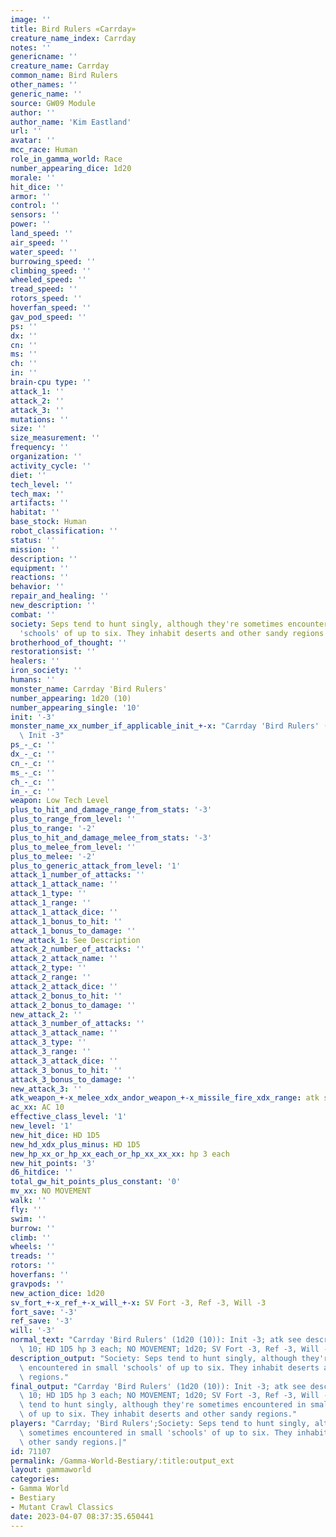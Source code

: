 ```yaml
---
image: ''
title: Bird Rulers «Carrday»
creature_name_index: Carrday
notes: ''
genericname: ''
creature_name: Carrday
common_name: Bird Rulers
other_names: ''
generic_name: ''
source: GW09 Module
author: ''
author_name: 'Kim Eastland'
url: ''
avatar: ''
mcc_race: Human
role_in_gamma_world: Race
number_appearing_dice: 1d20
morale: ''
hit_dice: ''
armor: ''
control: ''
sensors: ''
power: ''
land_speed: ''
air_speed: ''
water_speed: ''
burrowing_speed: ''
climbing_speed: ''
wheeled_speed: ''
tread_speed: ''
rotors_speed: ''
hoverfan_speed: ''
gav_pod_speed: ''
ps: ''
dx: ''
cn: ''
ms: ''
ch: ''
in: ''
brain-cpu type: ''
attack_1: ''
attack_2: ''
attack_3: ''
mutations: ''
size: ''
size_measurement: ''
frequency: ''
organization: ''
activity_cycle: ''
diet: ''
tech_level: ''
tech_max: ''
artifacts: ''
habitat: ''
base_stock: Human
robot_classification: ''
status: ''
mission: ''
description: ''
equipment: ''
reactions: ''
behavior: ''
repair_and_healing: ''
new_description: ''
combat: ''
society: Seps tend to hunt singly, although they're sometimes encountered in small
  'schools' of up to six. They inhabit deserts and other sandy regions.
brotherhood_of_thought: ''
restorationsist: ''
healers: ''
iron_society: ''
humans: ''
monster_name: Carrday 'Bird Rulers'
number_appearing: 1d20 (10)
number_appearing_single: '10'
init: '-3'
monster_name_xx_number_if_applicable_init_+-x: "Carrday 'Bird Rulers' (1d20 (10)):\
  \ Init -3"
ps_-_c: ''
dx_-_c: ''
cn_-_c: ''
ms_-_c: ''
ch_-_c: ''
in_-_c: ''
weapon: Low Tech Level
plus_to_hit_and_damage_range_from_stats: '-3'
plus_to_range_from_level: ''
plus_to_range: '-2'
plus_to_hit_and_damage_melee_from_stats: '-3'
plus_to_melee_from_level: ''
plus_to_melee: '-2'
plus_to_generic_attack_from_level: '1'
attack_1_number_of_attacks: ''
attack_1_attack_name: ''
attack_1_type: ''
attack_1_range: ''
attack_1_attack_dice: ''
attack_1_bonus_to_hit: ''
attack_1_bonus_to_damage: ''
new_attack_1: See Description
attack_2_number_of_attacks: ''
attack_2_attack_name: ''
attack_2_type: ''
attack_2_range: ''
attack_2_attack_dice: ''
attack_2_bonus_to_hit: ''
attack_2_bonus_to_damage: ''
new_attack_2: ''
attack_3_number_of_attacks: ''
attack_3_attack_name: ''
attack_3_type: ''
attack_3_range: ''
attack_3_attack_dice: ''
attack_3_bonus_to_hit: ''
attack_3_bonus_to_damage: ''
new_attack_3: ''
atk_weapon_+-x_melee_xdx_andor_weapon_+-x_missile_fire_xdx_range: atk see description
ac_xx: AC 10
effective_class_level: '1'
new_level: '1'
new_hit_dice: HD 1D5
new_hd_xdx_plus_minus: HD 1D5
new_hp_xx_or_hp_xx_each_or_hp_xx_xx_xx: hp 3 each
new_hit_points: '3'
d6_hitdice: ''
total_gw_hit_points_plus_constant: '0'
mv_xx: NO MOVEMENT
walk: ''
fly: ''
swim: ''
burrow: ''
climb: ''
wheels: ''
treads: ''
rotors: ''
hoverfans: ''
gravpods: ''
new_action_dice: 1d20
sv_fort_+-x_ref_+-x_will_+-x: SV Fort -3, Ref -3, Will -3
fort_save: '-3'
ref_save: '-3'
will: '-3'
normal_text: "Carrday 'Bird Rulers' (1d20 (10)): Init -3; atk see description; AC\
  \ 10; HD 1D5 hp 3 each; NO MOVEMENT; 1d20; SV Fort -3, Ref -3, Will -3"
description_output: "Society: Seps tend to hunt singly, although they're sometimes\
  \ encountered in small 'schools' of up to six. They inhabit deserts and other sandy\
  \ regions."
final_output: "Carrday 'Bird Rulers' (1d20 (10)): Init -3; atk see description; AC\
  \ 10; HD 1D5 hp 3 each; NO MOVEMENT; 1d20; SV Fort -3, Ref -3, Will -3Society: Seps\
  \ tend to hunt singly, although they're sometimes encountered in small 'schools'\
  \ of up to six. They inhabit deserts and other sandy regions."
players: "Carrday; 'Bird Rulers';Society: Seps tend to hunt singly, although they're\
  \ sometimes encountered in small 'schools' of up to six. They inhabit deserts and\
  \ other sandy regions.|"
id: 71107
permalink: /Gamma-World-Bestiary/:title:output_ext
layout: gammaworld
categories:
- Gamma World
- Bestiary
- Mutant Crawl Classics
date: 2023-04-07 08:37:35.650441
---
```

